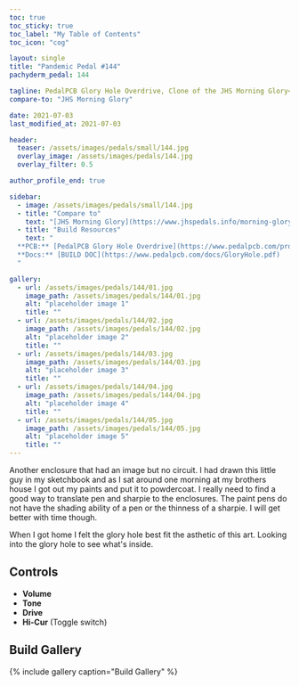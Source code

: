 ```yaml
---
toc: true
toc_sticky: true
toc_label: "My Table of Contents"
toc_icon: "cog"

layout: single
title: "Pandemic Pedal #144"
pachyderm_pedal: 144

tagline: PedalPCB Glory Hole Overdrive, Clone of the JHS Morning Glory<br>"" - 
compare-to: "JHS Morning Glory"

date: 2021-07-03
last_modified_at: 2021-07-03

header:
  teaser: /assets/images/pedals/small/144.jpg
  overlay_image: /assets/images/pedals/144.jpg
  overlay_filter: 0.5

author_profile_end: true

sidebar:
  - image: /assets/images/pedals/small/144.jpg
  - title: "Compare to"
    text: "[JHS Morning Glory](https://www.jhspedals.info/morning-glory-v4)"
  - title: "Build Resources"
    text: "
  **PCB:** [PedalPCB Glory Hole Overdrive](https://www.pedalpcb.com/product/gloryhole/)<br>
  **Docs:** [BUILD DOC](https://www.pedalpcb.com/docs/GloryHole.pdf)
  "

gallery:
  - url: /assets/images/pedals/144/01.jpg
    image_path: /assets/images/pedals/144/01.jpg
    alt: "placeholder image 1"
    title: ""
  - url: /assets/images/pedals/144/02.jpg
    image_path: /assets/images/pedals/144/02.jpg
    alt: "placeholder image 2"
    title: ""
  - url: /assets/images/pedals/144/03.jpg
    image_path: /assets/images/pedals/144/03.jpg
    alt: "placeholder image 3"
    title: ""
  - url: /assets/images/pedals/144/04.jpg
    image_path: /assets/images/pedals/144/04.jpg
    alt: "placeholder image 4"
    title: ""
  - url: /assets/images/pedals/144/05.jpg
    image_path: /assets/images/pedals/144/05.jpg
    alt: "placeholder image 5"
    title: ""
---
```




Another enclosure that had an image but no circuit. I had drawn this little guy in my sketchbook and as I sat around one morning at my brothers house I got out my paints and put it to powdercoat. I really need to find a good way to translate pen and sharpie to the enclosures. The paint pens do not have the shading ability of a pen or the thinness of a sharpie. I will get better with time though. 

When I got home I felt the glory hole best fit the asthetic of this art. Looking into the glory hole to see what's inside.

## Controls

* **Volume**
* **Tone**
* **Drive**
* **Hi-Cur** (Toggle switch)

## Build Gallery

{% include gallery caption="Build Gallery" %}
